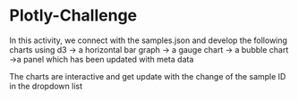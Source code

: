 # Plotly-ChallengeIn this activity, we connect with the samples.json and develop the following charts using d3-> a horizontal bar graph-> a gauge chart-> a bubble chart->a panel which has been updated with meta dataThe charts are interactive and get update with the change of the sample ID in the dropdown list